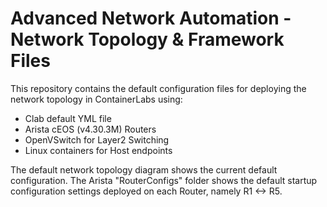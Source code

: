 # Advanced Network Automation - Network Topology & Framework Files

This repository contains the default configuration files for deploying the network topology in ContainerLabs using:
  * Clab default YML file
  * Arista cEOS (v4.30.3M) Routers
  * OpenVSwitch for Layer2 Switching
  * Linux containers for Host endpoints

The default network topology diagram shows the current default configuration. The Arista "RouterConfigs" folder shows the default startup configuration settings deployed on each Router, namely R1 <-> R5.
